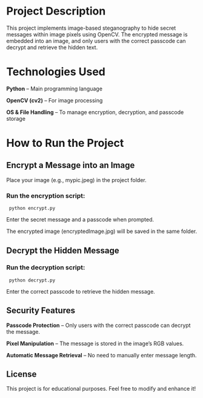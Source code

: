 # Project Description
This project implements image-based steganography to hide secret messages within image pixels using OpenCV. The encrypted message is embedded into an image, and only users with the correct passcode can decrypt and retrieve the hidden text.

# Technologies Used
**Python** – Main programming language

**OpenCV (cv2)** – For image processing

**OS & File Handling** – To manage encryption, decryption, and passcode storage

# How to Run the Project
 ## Encrypt a Message into an Image
  Place your image (e.g., mypic.jpeg) in the project folder.
 ### Run the encryption script:
     python encrypt.py
     
 Enter the secret message and a passcode when prompted.
 
 The encrypted image (encryptedImage.jpg) will be saved in the same folder.
 ## Decrypt the Hidden Message
 ### Run the decryption script:
     python decrypt.py
   
Enter the correct passcode to retrieve the hidden message.

   
 ## Security Features
 **Passcode Protection** – Only users with the correct passcode can decrypt the message.
 
 **Pixel Manipulation** – The message is stored in the image’s RGB values.
 
 **Automatic Message Retrieval** – No need to manually enter message length.

 ## License
This project is for educational purposes. Feel free to modify and enhance it!
